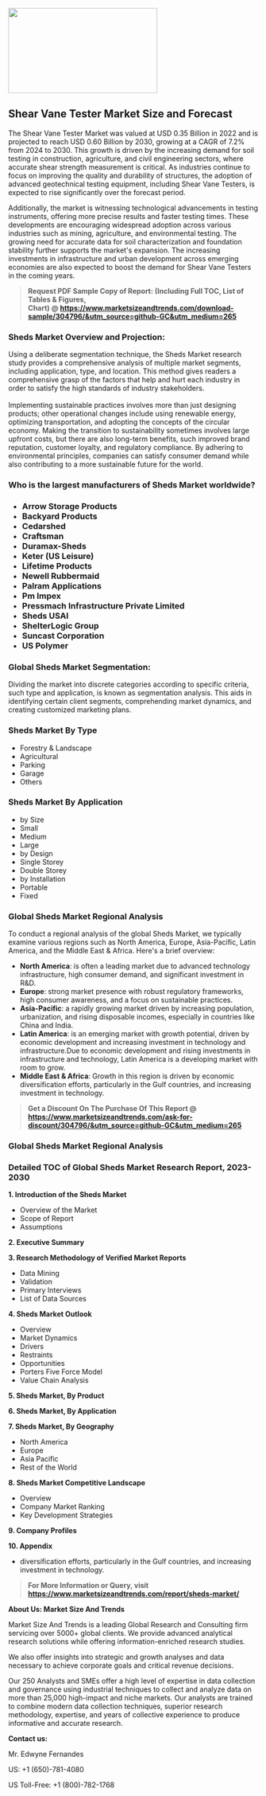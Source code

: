<p><img class="alignnone size-medium wp-image-20088" src="https://ffe5etoiles.com/wp-content/uploads/2024/12/MST1-300x171.png" alt="" width="300" height="171" /></p><h2>Shear Vane Tester Market Size and Forecast</h2><p>The Shear Vane Tester Market was valued at USD 0.35 Billion in 2022 and is projected to reach USD 0.60 Billion by 2030, growing at a CAGR of 7.2% from 2024 to 2030. This growth is driven by the increasing demand for soil testing in construction, agriculture, and civil engineering sectors, where accurate shear strength measurement is critical. As industries continue to focus on improving the quality and durability of structures, the adoption of advanced geotechnical testing equipment, including Shear Vane Testers, is expected to rise significantly over the forecast period.</p><p>Additionally, the market is witnessing technological advancements in testing instruments, offering more precise results and faster testing times. These developments are encouraging widespread adoption across various industries such as mining, agriculture, and environmental testing. The growing need for accurate data for soil characterization and foundation stability further supports the market's expansion. The increasing investments in infrastructure and urban development across emerging economies are also expected to boost the demand for Shear Vane Testers in the coming years.</p></p><blockquote id="" class=""><strong>Request PDF Sample Copy of Report: (Including Full TOC, List of Tables &amp; Figures, Chart)&nbsp;@&nbsp;<strong><a href="https://www.marketsizeandtrends.com/download-sample/304796/&utm_source=github-GC&utm_medium=265" target="_blank">https://www.marketsizeandtrends.com/download-sample/304796/&utm_source=github-GC&utm_medium=265</a></strong></strong></blockquote><h3 id="" class="">Sheds Market&nbsp;Overview and Projection:</h3><p id="" class="">Using a deliberate segmentation technique, the Sheds Market research study provides a comprehensive analysis of multiple market segments, including application, type, and location. This method gives readers a comprehensive grasp of the factors that help and hurt each industry in order to satisfy the high standards of industry stakeholders. <br /> <br />Implementing sustainable practices involves more than just designing products; other operational changes include using renewable energy, optimizing transportation, and adopting the concepts of the circular economy. Making the transition to sustainability sometimes involves large upfront costs, but there are also long-term benefits, such improved brand reputation, customer loyalty, and regulatory compliance. By adhering to environmental principles, companies can satisfy consumer demand while also contributing to a more sustainable future for the world.</p><h3 id="" class="">Who is the largest manufacturers of&nbsp;Sheds Market worldwide?</h3><h3 class=""><p><ul><li>Arrow Storage Products </li><li> Backyard Products </li><li> Cedarshed </li><li> Craftsman </li><li> Duramax-Sheds </li><li> Keter (US Leisure) </li><li> Lifetime Products </li><li> Newell Rubbermaid </li><li> Palram Applications </li><li> Pm Impex </li><li> Pressmach Infrastructure Private Limited </li><li> Sheds USAI </li><li> ShelterLogic Group </li><li> Suncast Corporation </li><li> US Polymer</li></ul></p></h3><h3 id="" class="">Global&nbsp;Sheds Market Segmentation:</h3><p id="" class="">Dividing the market into discrete categories according to specific criteria, such type and application, is known as segmentation analysis. This aids in identifying certain client segments, comprehending market dynamics, and creating customized marketing plans.</p><h3 id="" class="">Sheds Market&nbsp;By Type</h3><p><p><ul><li>Forestry & Landscape</li><li> Agricultural</li><li> Parking</li><li> Garage</li><li> Others</p></li></ul></p></p><h3 id="" class="">Sheds Market&nbsp;By Application</h3><p class=""><p><ul><li>by Size</li><li> Small</li><li> Medium</li><li> Large</li><li> by Design</li><li> Single Storey</li><li> Double Storey</li><li> by Installation</li><li> Portable</li><li> Fixed</li></ul></p></p><h3 id="" class="">Global Sheds Market Regional Analysis</h3><p id="" class="">To conduct a regional analysis of the global Sheds Market, we typically examine various regions such as North America, Europe, Asia-Pacific, Latin America, and the Middle East &amp; Africa. Here's a brief overview:</p><ul><li><strong>North America</strong>: is often a leading market due to advanced technology infrastructure, high consumer demand, and significant investment in R&amp;D.</li><li><strong>Europe</strong>: strong market presence with robust regulatory frameworks, high consumer awareness, and a focus on sustainable practices.</li><li><strong>Asia-Pacific</strong>: a rapidly growing market driven by increasing population, urbanization, and rising disposable incomes, especially in countries like China and India.</li><li><strong>Latin America</strong>: is an emerging market with growth potential, driven by economic development and increasing investment in technology and infrastructure.Due to economic development and rising investments in infrastructure and technology, Latin America is a developing market with room to grow.</li><li><strong>Middle East &amp; Africa</strong>: Growth in this region is driven by economic diversification efforts, particularly in the Gulf countries, and increasing investment in technology.</li></ul><blockquote id="" class=""><strong>Get a Discount On The Purchase Of This Report @ <strong><a href="https://www.marketsizeandtrends.com/ask-for-discount/304796/&utm_source=github-GC&utm_medium=265" target="_blank">https://www.marketsizeandtrends.com/ask-for-discount/304796/&utm_source=github-GC&utm_medium=265</a></strong></strong></blockquote><h3 id="" class="">Global Sheds Market Regional Analysis</h3><h3 id="" class="">Detailed TOC of Global Sheds Market Research Report, 2023-2030</h3><p id="" class=""><strong>1. Introduction of the Sheds Market</strong></p><ul><li>Overview of the Market</li><li>Scope of Report</li><li>Assumptions</li></ul><p id="" class=""><strong>2. Executive Summary</strong></p><p id="" class=""><strong>3. Research Methodology of Verified Market Reports</strong></p><ul><li>Data Mining</li><li>Validation</li><li>Primary Interviews</li><li>List of Data Sources</li></ul><p id="" class=""><strong>4. Sheds Market Outlook</strong></p><ul><li>Overview</li><li>Market Dynamics</li><li>Drivers</li><li>Restraints</li><li>Opportunities</li><li>Porters Five Force Model</li><li>Value Chain Analysis</li></ul><p id="" class=""><strong>5. Sheds Market, By Product</strong></p><p id="" class=""><strong>6. Sheds Market, By Application</strong></p><p id="" class=""><strong>7. Sheds Market, By Geography</strong></p><ul><li>North America</li><li>Europe</li><li>Asia Pacific</li><li>Rest of the World</li></ul><p id="" class=""><strong>8. Sheds Market Competitive Landscape</strong></p><ul><li>Overview</li><li>Company Market Ranking</li><li>Key Development Strategies</li></ul><p id="" class=""><strong>9. Company Profiles</strong></p><p id="" class=""><strong>10. Appendix</strong></p><ul><li>diversification efforts, particularly in the Gulf countries, and increasing investment in technology.</li></ul><blockquote id="" class=""><strong>For More Information or Query, visit <strong><strong><a href="https://www.marketsizeandtrends.com/report/sheds-market/" target="_blank">https://www.marketsizeandtrends.com/report/sheds-market/</a></strong></strong></strong></blockquote><p id="" class=""><strong>About Us: Market Size And Trends</strong></p><p id="" class="">Market Size And Trends is a leading Global Research and Consulting firm servicing over 5000+ global clients. We provide advanced analytical research solutions while offering information-enriched research studies.</p><p id="" class="">We also offer insights into strategic and growth analyses and data necessary to achieve corporate goals and critical revenue decisions.</p><p id="" class="">Our 250 Analysts and SMEs offer a high level of expertise in data collection and governance using industrial techniques to collect and analyze data on more than 25,000 high-impact and niche markets. Our analysts are trained to combine modern data collection techniques, superior research methodology, expertise, and years of collective experience to produce informative and accurate research.</p><p id="" class=""><strong>Contact us:</strong></p><p id="" class="">Mr. Edwyne Fernandes</p><p id="" class="">US: +1 (650)-781-4080</p><p id="" class="">US Toll-Free: +1 (800)-782-1768</p>
